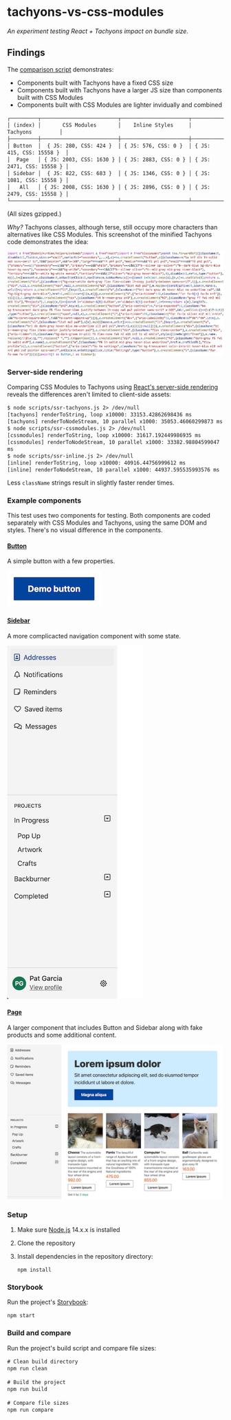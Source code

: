 # tachyons-vs-css-modules

_An experiment testing React + Tachyons impact on bundle size._

## Findings

The [comparison script](./scripts/compare.js) demonstrates:

* Components built with Tachyons have a fixed CSS size
* Components built with Tachyons have a larger JS size than components built
  with CSS Modules
* Components built with CSS Modules are lighter invidually and combined

```
┌─────────┬─────────────────────────┬──────────────────────┬──────────────────────────┐
│ (index) │       CSS Modules       │    Inline Styles     │         Tachyons         │
├─────────┼─────────────────────────┼──────────────────────┼──────────────────────────┤
│ Button  │  { JS: 280, CSS: 424 }  │ { JS: 576, CSS: 0 }  │ { JS: 415, CSS: 15558 }  │
│  Page   │ { JS: 2003, CSS: 1630 } │ { JS: 2883, CSS: 0 } │ { JS: 2471, CSS: 15558 } │
│ Sidebar │  { JS: 822, CSS: 683 }  │ { JS: 1346, CSS: 0 } │ { JS: 1081, CSS: 15558 } │
│   All   │ { JS: 2008, CSS: 1630 } │ { JS: 2896, CSS: 0 } │ { JS: 2479, CSS: 15558 } │
└─────────┴─────────────────────────┴──────────────────────┴──────────────────────────┘
```

(All sizes gzipped.)

_Why?_ Tachyons classes, although terse, still occupy more characters than
alternatives like CSS Modules.  This screenshot of the minified Tachyons code
demonstrates the idea:

![Screenshot of minified Tachyons components](./img/minified-tachyons.jpg)

### Server-side rendering

Comparing CSS Modules to Tachyons using [React's server-side
rendering](https://reactjs.org/docs/react-dom-server.html) reveals the
differences aren't limited to client-side assets:

```shell
$ node scripts/ssr-tachyons.js 2> /dev/null
[tachyons] renderToString, loop x10000: 33153.42862698436 ms
[tachyons] renderToNodeStream, 10 parallel x1000: 35053.46060299873 ms
$ node scripts/ssr-cssmodules.js 2> /dev/null
[cssmodules] renderToString, loop x10000: 31617.192449986935 ms
[cssmodules] renderToNodeStream, 10 parallel x1000: 33382.98804599047 ms
$ node scripts/ssr-inline.js 2> /dev/null
[inline] renderToString, loop x10000: 40916.44756999612 ms
[inline] renderToNodeStream, 10 parallel x1000: 44937.595535993576 ms
```

Less `className` strings result in slightly faster render times.

### Example components

This test uses two components for testing. Both components are coded separately
with CSS Modules and Tachyons, using the same DOM and styles. There's no visual
difference in the components.

#### [Button](./src/Button)

A simple button with a few properties.

<img alt="Screenshot of button" height="84" src="./img/button.jpg" width="219" />

#### [Sidebar](./src/Sidebar)

A more complicacted navigation component with some state.

<img alt="Screenshot of sidebar" height="820" src="./img/sidebar.jpg" width="315" />

#### [Page](./src/Page)

A larger component that includes Button and Sidebar along with fake products and
some additional content.

<img alt="Screenshot of page" src="./img/page.jpg" />

### Setup

1. Make sure [Node.js](https://nodejs.org/en/) 14.x.x is installed
2. Clone the repository
3. Install dependencies in the repository directory:

    ```shell
    npm install
    ```

### Storybook

Run the project's [Storybook](https://storybook.js.org):

```shell
npm start
```

### Build and compare

Run the project's build script and compare file sizes:

```shell
# Clean build directory
npm run clean

# Build the project
npm run build

# Compare file sizes
npm run compare
```

